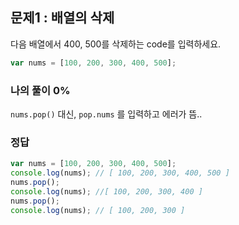 ## 문제1 : 배열의 삭제

다음 배열에서 400, 500를 삭제하는 code를 입력하세요.

```jsx
var nums = [100, 200, 300, 400, 500];
```

### 나의 풀이 0%

`nums.pop()` 대신, `pop.nums` 를 입력하고 에러가 뜸..

### 정답

```jsx
var nums = [100, 200, 300, 400, 500];
console.log(nums); // [ 100, 200, 300, 400, 500 ]
nums.pop();
console.log(nums); //[ 100, 200, 300, 400 ]
nums.pop();
console.log(nums); // [ 100, 200, 300 ]
```
